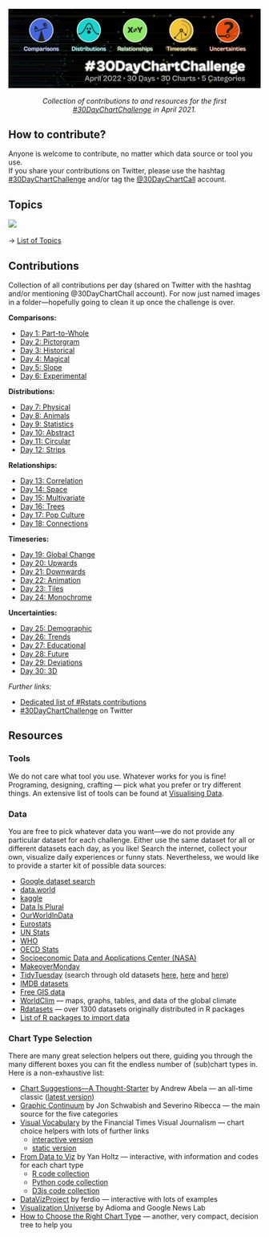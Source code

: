 ![](img/banner.png)

<p align="center"><em>Collection of contributions to and resources for the first <a href="https://twitter.com/30DayChartChall">#30DayChartChallenge</a> in April 2021.</em></p>

## How to contribute?

Anyone is welcome to contribute, no matter which data source or tool you use.  
If you share your contributions on Twitter, please use the hashtag [#30DayChartChallenge](https://twitter.com/search?q=%2330DayChartChallenge) and/or tag the [@30DayChartCall](https://twitter.com/30DayChartChall) account.

## Topics

![](img/topics_ol_blank.png)

&rarr; [List of Topics](https://github.com/Z3tt/30DayChartChallenge_Collection2021/blob/main/topics.md)

## Contributions

Collection of all contributions per day (shared on Twitter with the hashtag and/or mentioning @30DayChartChall account). For now just named images in a folder—hopefully going to clean it up once the challenge is over.

**Comparisons:**
* [Day 1: Part-to-Whole](https://github.com/Z3tt/30DayChartChallenge_Collection2021/tree/main/contributions/01_part_to_whole)
* [Day 2: Pictorgram](https://github.com/Z3tt/30DayChartChallenge_Collection2021/tree/main/contributions/02_pictogram)
* [Day 3: Historical](https://github.com/Z3tt/30DayChartChallenge_Collection2021/tree/main/contributions/03_historical)
* [Day 4: Magical](https://github.com/Z3tt/30DayChartChallenge_Collection2021/tree/main/contributions/04_magical)
* [Day 5: Slope](https://github.com/Z3tt/30DayChartChallenge_Collection2021/tree/main/contributions/05_slope)
* [Day 6: Experimental](https://github.com/Z3tt/30DayChartChallenge_Collection2021/tree/main/contributions/06_experimental)

**Distributions:**
* [Day 7: Physical](https://github.com/Z3tt/30DayChartChallenge_Collection2021/tree/main/contributions/07_physical)
* [Day 8: Animals](https://github.com/Z3tt/30DayChartChallenge_Collection2021/tree/main/contributions/08_animals)
* [Day 9: Statistics](https://github.com/Z3tt/30DayChartChallenge_Collection2021/tree/main/contributions/09_statistics)
* [Day 10: Abstract](https://github.com/Z3tt/30DayChartChallenge_Collection2021/tree/main/contributions/10_abstract)
* [Day 11: Circular](https://github.com/Z3tt/30DayChartChallenge_Collection2021/tree/main/contributions/11_circular)
* [Day 12: Strips](https://github.com/Z3tt/30DayChartChallenge_Collection2021/tree/main/contributions/12_strips)

**Relationships:**
* [Day 13: Correlation](https://github.com/Z3tt/30DayChartChallenge_Collection2021/tree/main/contributions/13_correlation)
* [Day 14: Space](https://github.com/Z3tt/30DayChartChallenge_Collection2021/tree/main/contributions/14_space)
* [Day 15: Multivariate](https://github.com/Z3tt/30DayChartChallenge_Collection2021/tree/main/contributions/15_multivariate)
* [Day 16: Trees](https://github.com/Z3tt/30DayChartChallenge_Collection2021/tree/main/contributions/16_trees)
* [Day 17: Pop Culture](https://github.com/Z3tt/30DayChartChallenge_Collection2021/tree/main/contributions/17_pop_culture)
* [Day 18: Connections](https://github.com/Z3tt/30DayChartChallenge_Collection2021/tree/main/contributions/18_connections)

**Timeseries:**
* [Day 19: Global Change](https://github.com/Z3tt/30DayChartChallenge_Collection2021/tree/main/contributions/19_global_change)
* [Day 20: Upwards](https://github.com/Z3tt/30DayChartChallenge_Collection2021/tree/main/contributions/20_upwards)
* [Day 21: Downwards](https://github.com/Z3tt/30DayChartChallenge_Collection2021/tree/main/contributions/21_downwards)
* [Day 22: Animation](https://github.com/Z3tt/30DayChartChallenge_Collection2021/tree/main/contributions/22_animation)
* [Day 23: Tiles](https://github.com/Z3tt/30DayChartChallenge_Collection2021/tree/main/contributions/23_tiles)
* [Day 24: Monochrome](https://github.com/Z3tt/30DayChartChallenge_Collection2021/tree/main/contributions/24_monochrome)

**Uncertainties:**
* [Day 25: Demographic](https://github.com/Z3tt/30DayChartChallenge_Collection2021/tree/main/contributions/25_demographic)
* [Day 26: Trends](https://github.com/Z3tt/30DayChartChallenge_Collection2021/tree/main/contributions/26_trends)
* [Day 27: Educational](https://github.com/Z3tt/30DayChartChallenge_Collection2021/tree/main/contributions/27_educational)
* [Day 28: Future](https://github.com/Z3tt/30DayChartChallenge_Collection2021/tree/main/contributions/28_future)
* [Day 29: Deviations](https://github.com/Z3tt/30DayChartChallenge_Collection2021/tree/main/contributions/29_deviations)
* [Day 30: 3D](https://github.com/Z3tt/30DayChartChallenge_Collection2021/tree/main/contributions/30_3D)

*Further links:*

* [Dedicated list of #Rstats contributions](https://github.com/dominicroye/rstats-chart-challenge-2021)
* [#30DayChartChallenge](https://twitter.com/search?q=%2330DayChartChallenge) on Twitter


## Resources

### Tools

We do not care what tool you use. Whatever works for you is fine! Programing, designing, crafting — pick what you prefer or try different things.  An extensive list of tools can be found at [Visualising Data](https://www.visualisingdata.com/resources/).

### Data

You are free to pick whatever data you want—we do not provide any particular dataset for each challenge. Either use the same dataset for all or different datasets each day, as you like! Search the internet, collect your own, visualize daily experiences or funny stats. Nevertheless, we would like to provide a starter kit of possible data sources:

* [Google dataset search](https://datasetsearch.research.google.com/)
* [data.world](https://data.world/)
* [kaggle](https://www.kaggle.com/datasets)
* [Data Is Plural](https://docs.google.com/spreadsheets/d/1wZhPLMCHKJvwOkP4juclhjFgqIY8fQFMemwKL2c64vk/edit#gid=0)
* [OurWorldInData](https://ourworldindata.org/)
* [Eurostats](https://ec.europa.eu/eurostat)
* [UN Stats](https://unstats.un.org/home/)
* [WHO](https://www.who.int/data/collections)
* [OECD Stats](https://stats.oecd.org/)
* [Socioeconomic Data and Applications Center (NASA)](https://sedac.ciesin.columbia.edu/)
* [MakeoverMonday](https://www.makeovermonday.co.uk/data/)
* [TidyTuesday](https://github.com/rfordatascience/tidytuesday/tree/master/data/2021) (search through old datasets [here](https://github.com/rfordatascience/tidytuesday/tree/master/data/2018), [here](https://github.com/rfordatascience/tidytuesday/tree/master/data/2019) and [here](https://github.com/rfordatascience/tidytuesday/tree/master/data/2020))
* [IMDB datasets](https://www.imdb.com/interfaces/)
* [Free GIS data](http://freegisdata.rtwilson.com/)
* [WorldClim](https://worldclim.org/) — maps, graphs, tables, and data of the global climate
* [Rdatasets](https://vincentarelbundock.github.io/Rdatasets/datasets.html) — over 1300 datasets originally distributed in R packages
* [List of R packages to import data](https://www.computerworld.com/article/3109890/these-r-packages-import-sports-weather-stock-data-and-more.html)

### Chart Type Selection

There are many great selection helpers out there, guiding you through the many different boxes you can fit the endless number of (sub)chart types in. Here is a non-exhaustive list:

* [Chart Suggestions—A Thought-Starter](http://extremepresentation.com/wp-content/uploads/choosing-a-good-chart-09-1.pdf) by Andrew Abela — an all-time classic ([latest version](https://extremepresentation.typepad.com/files/chart-chooser-2020.pdf))
* [Graphic Continuum](https://policyviz.com/2014/09/09/graphic-continuum/) by Jon Schwabish and Severino Ribecca — the main source for the five categories
* [Visual Vocabulary](https://github.com/ft-interactive/chart-doctor/tree/master/visual-vocabulary) by the Financial Times Visual Journalism  — chart choice helpers with lots of further links
  + [interactive version](https://www.ft.com/chart-doctor)
  + [static version](https://raw.githubusercontent.com/ft-interactive/chart-doctor/master/visual-vocabulary/poster.png)
* [From Data to Viz](https://www.data-to-viz.com/) by Yan Holtz — interactive, with information and codes for each chart type
  + [R code collection](https://www.r-graph-gallery.com/)
  + [Python code collection](https://www.python-graph-gallery.com/)
  + [D3js code collection](https://www.d3-graph-gallery.com/)
* [DataVizProject](https://datavizproject.com/) by ferdio — interactive with lots of examples
* [Visualization Universe](http://visualizationuniverse.com/) by Adioma and Google News Lab
* [How to Choose the Right Chart Type](https://activewizards.com/blog/how-to-choose-the-right-chart-type-infographic/) — another, very compact, decision tree to help you

